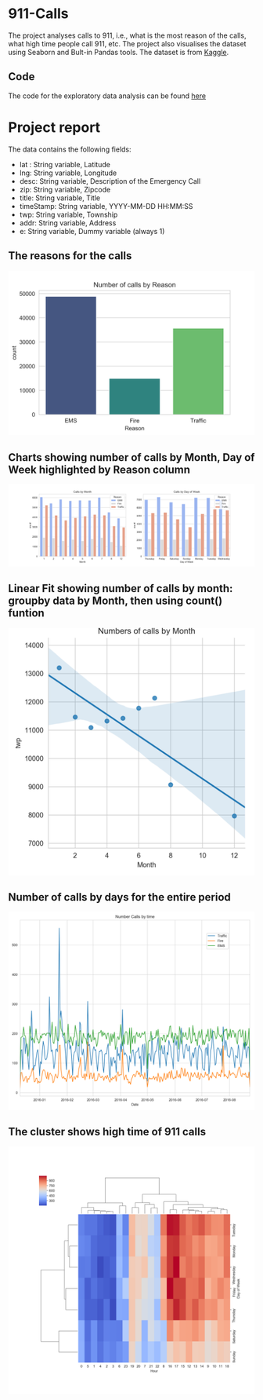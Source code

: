 # 911-Calls
The project analyses calls to 911, i.e., what is the most reason of the calls, what high time people call 911, etc. The project also visualises the dataset using Seaborn and Bult-in Pandas tools. The dataset is from [Kaggle](https://www.kaggle.com/mchirico/montcoalert). 


## Code
The code for the exploratory data analysis can be found [here](https://github.com/lamdoanduc/Exploratory-data-analysis-projects/blob/master/911-Calls-master/911_calls_code.ipynb)

# Project report

The data contains the following fields:

* lat : String variable, Latitude
* lng: String variable, Longitude
* desc: String variable, Description of the Emergency Call
* zip: String variable, Zipcode
* title: String variable, Title
* timeStamp: String variable, YYYY-MM-DD HH:MM:SS
* twp: String variable, Township
* addr: String variable, Address
* e: String variable, Dummy variable (always 1)

## The reasons for the calls

![Image description](https://github.com/lamdoanduc/Exploratory-data-analysis-projects/blob/master/911-Calls-master/Plots/fig_countplot_reason_1.png)

## Charts showing number of calls by Month, Day of Week highlighted by Reason column

![Image description](https://github.com/lamdoanduc/Exploratory-data-analysis-projects/blob/master/911-Calls-master/Plots/calls_by_time.png)

## Linear Fit showing number of calls by month: groupby data by Month, then using count() funtion

![Image description](https://github.com/lamdoanduc/Exploratory-data-analysis-projects/blob/master/911-Calls-master/Plots/Number_of_calls_by_Month.png)

## Number of calls by days for the entire period

![Image description](https://github.com/lamdoanduc/Exploratory-data-analysis-projects/blob/master/911-Calls-master/Plots/Number_of_calls_by_time.png)

## The cluster shows high time of 911 calls

![Image description](https://github.com/lamdoanduc/Exploratory-data-analysis-projects/blob/master/911-Calls-master/Plots/heatmap.png)


